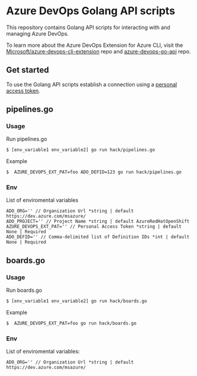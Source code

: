 # Azure DevOps Golang API scripts
This repository contains Golang API scripts for interacting with and managing Azure DevOps.

To learn more about the Azure DevOps Extension for Azure CLI, visit the [Microsoft/azure-devops-cli-extension](https://github.com/Microsoft/azure-devops-cli-extension) repo and [azure-devops-go-api](https://github.com/Microsoft/azure-devops-go-api) repo.
## Get started
To use the Golang API scripts establish a connection using a [personal access token](https://docs.microsoft.com/azure/devops/organizations/accounts/use-personal-access-tokens-to-authenticate?view=vsts).

## pipelines.go 

### Usage
Run pipelines.go
```bash
$ [env_variable1 env_variable2] go run hack/pipelines.go
```
Example
```bash
$  AZURE_DEVOPS_EXT_PAT=foo ADO_DEFID=123 go run hack/pipelines.go
```
### Env
List of enviromental variables
```Golang
ADO_ORG='' // Organization Url *string | default https://dev.azure.com/msazure/
ADO_PROJECT='' // Project Name *string | default AzureRedHatOpenShift
AZURE_DEVOPS_EXT_PAT='' // Personal Access Token *string | default None | Required
ADO_DEFID='' // Comma-delimited list of Definition IDs *int | default None | Required
```

## boards.go 

### Usage
Run boards.go
```bash
$ [env_variable1 env_variable2] go run hack/boards.go
```
Example
```bash
$  AZURE_DEVOPS_EXT_PAT=foo go run hack/boards.go
```
### Env
List of enviromental variables:
```Golang
ADO_ORG='' // Organization Url *string | default https://dev.azure.com/msazure/
```